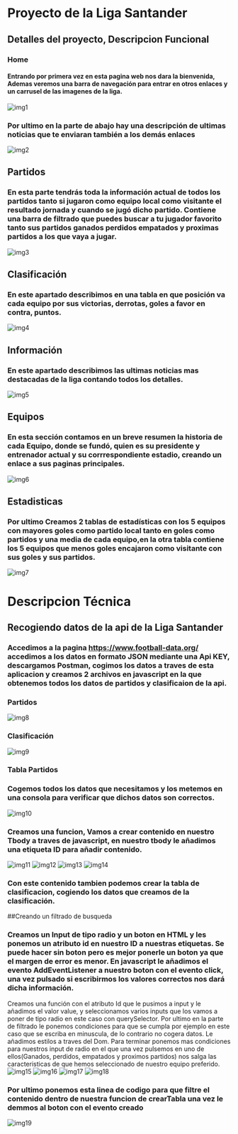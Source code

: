 # Proyecto de la Liga Santander 
## Detalles del proyecto, Descripcion Funcional 
### Home 
#### Entrando por primera vez en esta pagina web nos dara la bienvenida, Ademas veremos una barra de navegación para entrar en otros enlaces y un carrusel de las imagenes de la liga.
![img1](https://user-images.githubusercontent.com/82760991/220388573-302e506a-f6e0-46f0-a984-511563134dbf.PNG)
### Por ultimo en la parte de abajo hay una descripción de ultimas noticias que te enviaran también a los demás enlaces
![img2](https://user-images.githubusercontent.com/82760991/220389413-7bac5503-bb3c-4fe4-9381-7b8e5830e6a6.PNG)
## Partidos 
### En esta parte tendrás toda la información actual de todos los partidos tanto si jugaron como equipo local como visitante el resultado jornada y cuando se jugó dicho partido. Contiene una barra de filtrado que puedes buscar a tu jugador favorito tanto sus partidos ganados perdidos empatados y proximas partidos a los que vaya a jugar.
![img3](https://user-images.githubusercontent.com/82760991/220390062-f2bdd71f-557f-41bf-a503-2ad2fb0f330a.PNG)
## Clasificación
### En este apartado describimos en una tabla en que posición va cada equipo por sus victorias, derrotas, goles a favor en contra, puntos.
![img4](https://user-images.githubusercontent.com/82760991/220390230-069eafc7-b440-4a81-8797-2938a55d9bb6.PNG)
## Información
### En este apartado describimos las ultimas noticias mas destacadas de la liga contando todos los detalles.
![img5](https://user-images.githubusercontent.com/82760991/220390367-01b1c391-fd8e-49d3-b955-860f67a5934b.PNG)
## Equipos
### En esta sección contamos en un breve resumen la historia de cada Equipo, donde se fundó, quien es su presidente y entrenador actual y su corrrespondiente estadio, creando un enlace a sus paginas principales.
![img6](https://user-images.githubusercontent.com/82760991/220390477-374a7506-18d3-413d-9db5-d5087a945788.PNG)
## Estadisticas
### Por ultimo Creamos 2 tablas de estadísticas con los 5 equipos con mayores goles como partido local tanto en goles como partidos y una media de cada equipo,en la otra tabla contiene los 5 equipos que menos goles encajaron como visitante con sus goles y sus partidos.
![img7](https://user-images.githubusercontent.com/82760991/220390600-db8928f0-4f11-4105-be5b-f1c3da4b0ca5.PNG)

# Descripcion Técnica
## Recogiendo datos de la api de la Liga Santander
### Accedimos a la pagina https://www.football-data.org/ accedimos a los datos en formato JSON mediante una Api KEY, descargamos Postman, cogimos los datos a traves de esta aplicacion y creamos 2 archivos en javascript en la que obtenemos todos los datos de partidos y clasificaion de la api.
### Partidos
![img8](https://user-images.githubusercontent.com/82760991/220391356-94fac1f6-68e3-40ef-bb01-b096094a0c44.PNG)
### Clasificación
![img9](https://user-images.githubusercontent.com/82760991/220391486-24c801eb-9d97-4bfa-9e09-2b7b53908acc.PNG)
### Tabla Partidos
### Cogemos todos los datos que necesitamos y los metemos en una consola para verificar que dichos datos son correctos.
![img10](https://user-images.githubusercontent.com/82760991/220392010-da45671d-7116-49ba-80e1-591562800bd2.PNG)
### Creamos una funcion, Vamos a crear contenido en nuestro Tbody a traves de javascript, en nuestro tbody le añadimos una etiqueta ID para añadir contenido.
![img11](https://user-images.githubusercontent.com/82760991/220392241-e8be1504-4599-42c7-b7e4-6c80841ef30d.PNG)
![img12](https://user-images.githubusercontent.com/82760991/220392310-e1b93177-8d48-405e-a4d6-fc9a14de87e9.PNG)
![img13](https://user-images.githubusercontent.com/82760991/220392338-d9204f9c-5584-460c-86e9-6832f3a1f233.PNG)
![img14](https://user-images.githubusercontent.com/82760991/220392388-cf001e78-3fd2-45e3-b00b-4e8122fb8c77.PNG)
### Con este contenido tambien podemos crear la tabla de clasificacion, cogiendo los datos que creamos de la clasificación.
##Creando un filtrado de busqueda
### Creamos un Input de tipo radio y un boton en HTML y les ponemos un atributo id en nuestro ID a nuestras etiquetas. Se puede hacer sin boton pero es mejor ponerle un boton ya que el margen de error es menor. En javascript le añadimos el evento AddEventListener a nuestro boton con el evento click, una vez pulsado si escribirmos los valores correctos nos dará dicha información.
Creamos una función con el atributo Id que le pusimos a input y le añadimos el valor value, y seleccionamos varios inputs que los vamos a poner de tipo radio en este caso con querySelector.
Por ultimo en la parte de filtrado le ponemos condiciones para que se cumpla por ejemplo en este caso que se escriba en minuscula, de lo contrario no cogera datos.
Le añadimos estilos a traves del Dom.
Para terminar ponemos mas condiciones para nuestros input de radio en el que una vez pulsemos en uno de ellos(Ganados, perdidos, empatados y proximos partidos) nos salga las caracteristicas de que hemos seleccionado de nuestro equipo preferido.
![img15](https://user-images.githubusercontent.com/82760991/220392827-f3af8293-274f-404e-8c27-adbf2e92a906.PNG)
![img16](https://user-images.githubusercontent.com/82760991/220392874-7b32d20b-5617-4de6-8673-8059e8164b10.PNG)
![img17](https://user-images.githubusercontent.com/82760991/220392900-5f60979c-0d64-4987-9bc3-af93a54eefb3.PNG)
![img18](https://user-images.githubusercontent.com/82760991/220392979-08e2fc13-4997-4740-b555-68cb9e751a05.PNG)
### Por ultimo ponemos esta linea de codigo para que filtre el contenido dentro de nuestra funcion de crearTabla una vez le demmos al boton con el evento creado
![img19](https://user-images.githubusercontent.com/82760991/220393801-8a462f28-f4a0-4b0c-88d0-3ca997307406.PNG)


